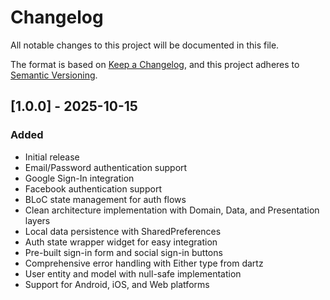 # Changelog

All notable changes to this project will be documented in this file.

The format is based on [Keep a Changelog](https://keepachangelog.com/en/1.0.0/),
and this project adheres to [Semantic Versioning](https://semver.org/spec/v2.0.0.html).

## [1.0.0] - 2025-10-15

### Added
- Initial release
- Email/Password authentication support
- Google Sign-In integration
- Facebook authentication support
- BLoC state management for auth flows
- Clean architecture implementation with Domain, Data, and Presentation layers
- Local data persistence with SharedPreferences
- Auth state wrapper widget for easy integration
- Pre-built sign-in form and social sign-in buttons
- Comprehensive error handling with Either type from dartz
- User entity and model with null-safe implementation
- Support for Android, iOS, and Web platforms

